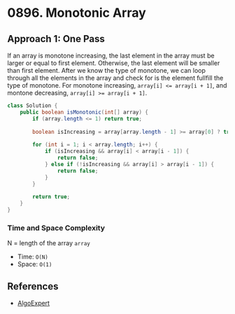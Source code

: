# 0896. Monotonic Array

## Approach 1: One Pass
If an array is monotone increasing, the last element in the array must be larger or equal to first element. Otherwise, the last element will be smaller than first element. After we know the type of monotone, we can loop through all the elements in the array and check for is the element fullfill the type of monotone. For monotone increasing, `array[i] <= array[i + 1]`, and montone decreasing, `array[i] >= array[i + 1]`.

```Java
class Solution {
    public boolean isMonotonic(int[] array) {
        if (array.length <= 1) return true;
		
		boolean isIncreasing = array[array.length - 1] >= array[0] ? true : false;
		
		for (int i = 1; i < array.length; i++) {
			if (isIncreasing && array[i] < array[i - 1]) {
				return false;
			} else if (!isIncreasing && array[i] > array[i - 1]) {
				return false;
			}
		}
		
        return true;
    }
}
```

### Time and Space Complexity

N = length of the array `array`
- Time: `O(N)`
- Space: `O(1)`

## References
- [AlgoExpert](https://www.algoexpert.io/questions/Monotonic%20Array)